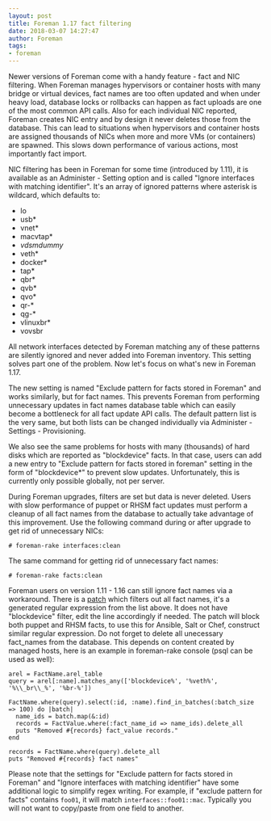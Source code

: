 ```yaml
---
layout: post
title: Foreman 1.17 fact filtering
date: 2018-03-07 14:27:47
author: Foreman
tags:
- foreman
---
```


Newer versions of Foreman come with a handy feature - fact and NIC filtering. When
Foreman manages hypervisors or container hosts with many bridge or virtual
devices, fact names are too often updated and when under heavy load, database
locks or rollbacks can happen as fact uploads are one of the most common API
calls. Also for each individual NIC reported, Foreman creates NIC entry and by
design it never deletes those from the database. This can lead to situations
when hypervisors and container hosts are assigned thousands of NICs when more and more VMs (or
containers) are spawned. This slows down performance of various actions, most
importantly fact import.

<!--more-->

NIC filtering has been in Foreman for some time (introduced by 1.11), it is
available as an Administer - Setting option and is called
"Ignore interfaces with matching identifier". It's an array of ignored patterns
where asterisk is wildcard, which defaults to:

* lo
* usb*
* vnet*
* macvtap*
* _vdsmdummy_
* veth*
* docker*
* tap*
* qbr*
* qvb*
* qvo*
* qr-*
* qg-*
* vlinuxbr*
* vovsbr

All network interfaces detected by Foreman matching any of these patterns are
silently ignored and never added into Foreman inventory. This setting solves part one of
the problem. Now let's focus on what's new in Foreman 1.17.

The new setting is named "Exclude pattern for facts stored in Foreman" and
works similarly, but for fact names. This prevents Foreman from performing
unnecessary updates in fact names database table which can easily become a
bottleneck for all fact update API calls. The default pattern list is the very
same, but both lists can be changed individually via Administer - Settings -
Provisioning.

We also see the same problems for hosts with many (thousands) of hard disks
which are reported as "blockdevice" facts. In that case, users can add a new entry to
"Exclude pattern for facts stored in foreman" setting in the form of
"blockdevice*" to prevent slow updates. Unfortunately, this is currently only
possible globally, not per server.

During Foreman upgrades, filters are set but data is never deleted. Users
with slow performance of puppet or RHSM fact updates must perform a cleanup of
all fact names from the database to actually take advantage of this
improvement. Use the following command during or after upgrade to get rid of
unnecessary NICs:

    # foreman-rake interfaces:clean

The same command for getting rid of unnecessary fact names:

    # foreman-rake facts:clean

Foreman users on version 1.11 - 1.16 can still ignore fact names via a
workaround. There is a
[patch](https://gist.github.com/lzap/7e2591232879cbd35cccb5d7cc88d23d) which
filters out all fact names, it's a generated regular expression from the list
above. It does not have "blockdevice" filter, edit the line accordingly if
needed. The patch will block both puppet and RHSM facts, to use this for
Ansible, Salt or Chef, construct similar regular expression. Do not forget to
delete all unecessary fact_names from the database. This depends on content
created by managed hosts, here is an example in foreman-rake console (psql can
be used as well):

    arel = FactName.arel_table
    query = arel[:name].matches_any(['blockdevice%', '%veth%', '%\\_br\\_%', '%br-%'])

    FactName.where(query).select(:id, :name).find_in_batches(:batch_size => 100) do |batch|
      name_ids = batch.map(&:id)
      records = FactValue.where(:fact_name_id => name_ids).delete_all
      puts "Removed #{records} fact_value records."
    end

    records = FactName.where(query).delete_all
    puts "Removed #{records} fact names"

Please note that the settings for "Exclude pattern for facts stored in Foreman" and "Ignore
interfaces with matching identifier" have some additional logic to simplify regex writing. For
example, if "exclude pattern for facts" contains `foo01`, it will match `interfaces::foo01::mac`.
Typically you will not want to copy/paste from one field to another.
